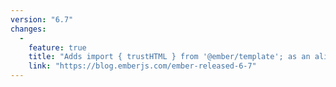 ```yaml
---
version: "6.7"
changes:
  -
    feature: true
    title: "Adds import { trustHTML } from '@ember/template'; as an alias of `import { htmlSafe } from '@ember/template', for naming that better matches the behavior."
    link: "https://blog.emberjs.com/ember-released-6-7"
---
```


